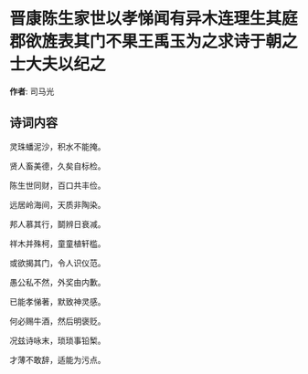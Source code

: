 # 晋康陈生家世以孝悌闻有异木连理生其庭郡欲旌表其门不果王禹玉为之求诗于朝之士大夫以纪之

**作者**: 司马光

## 诗词内容

灵珠蟠泥沙，积水不能掩。

贤人畜美德，久矣自标检。

陈生世同财，百口共丰俭。

远居岭海间，天质非陶染。

邦人慕其行，鬬辨日衰减。

祥木并殊柯，童童植轩槛。

或欲揭其门，令人识仪范。

愚公私不然，外奖由内歉。

已能孝悌著，默致神灵感。

何必赐牛酒，然后明褒贬。

况兹诗咏末，琐琐事铅椠。

才薄不敢辞，适能为污点。


